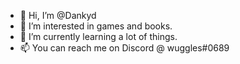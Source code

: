 - 👋 Hi, I’m @Dankyd
- 👀 I’m interested in games and books.
- 🌱 I’m currently learning a lot of things.
- 📫 You can reach me on Discord @ wuggles#0689

<!---
Dankyd/Dankyd is a ✨ special ✨ repository because its `README.md` (this file) appears on your GitHub profile.
You can click the Preview link to take a look at your changes.
--->
